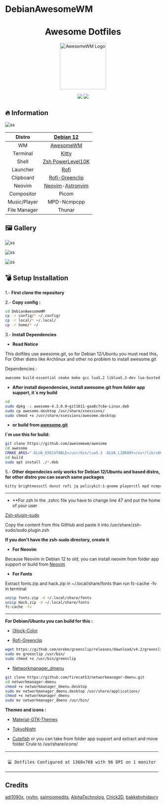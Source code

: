 # DebianAwesomeWM
<div align="center">
     <h1>Awesome Dotfiles</h1>
 </div>

<div align=center>

<a href="https://awesomewm.org/"><img alt="AwesomeWM Logo" height="150" src="https://upload.wikimedia.org/wikipedia/commons/0/07/Awesome_logo.svg"></a>

<div align="center">
    <img src ="https://img.shields.io/badge/Awesome-WM-blue?style=for-the-badge&logo=lua&logoColor=red&color=red"/>
    <img src ="https://img.shields.io/badge/Debian-12-green?style=for-the-badge&logo=Debian&logoColor=red&color=blue"/>
</div>

</div>

## 🔥 Information


![ss](./ss/segunda.png)

|    Distro    |                            [Debian 12](https://debian.org/)                            |
| :----------: | :------------------------------------------------------------------------------------: |
|      WM      |                   [AwesomeWM](https://github.com/awesomeWM/awesome)                    |
|   Terminal   |                  [Kitty](https://github.com/kovidgoyal/kitty)                          |
|    Shell     |                    [Zsh PowerLevel10K](https://github.com/romkatvpowerlevel10k)        |                   
|   Launcher   |                       [Rofi](https://github.com/davatorium/rofi)                       |
|  Clipboard   |                  [Rofi-Greenclip](https://github.com/erebe/greenclip)                  |
|    Neovim    |     [Neovim](https://github.com/neovim/neovim)-[Astronvim](https://astronvim.com/)     |
|  Compositor  |                                         Picom                                          |
| Music/Player |                                      MPD-Ncmpcpp                                       |
| File Manager |                                         Thunar                                         |

## 🖼️ Gallery

![ss](./ss/tercera.png)

![ss](./ss/cuarta.png)

![ss](./ss/Primera.png)



## 💣 Setup Installation

1.- <b>First clone the repository</b>

2.- <b>Copy config :</b>

```sh
cd DebianAwesomeWM
cp -r config/* ~/.config/
cp -r local/* ~/.local/
cp -r home/* ~/
```

3.- <b>Install Dependencies</b>

- **Read Notice**

This dotfiles use awesome.git, so for Debian 12/Ubuntu you must read this, For Other distro like Archlinux and other no problem to install awesome.git

Dependencies :

```sh
awesome build-essential cmake make gcc lua5.2 liblua5.3-dev lua-busted lua-discount lua-ldoc lua-lgi lua5.3 asciidoctor debhelper-compat imagemagick libcairo2-dev libdbus-1-dev libgdk-pixbuf2.0-dev libglib2.0-dev libpango1.0-dev libstartup-notification0-dev libx11-xcb-dev libxcb-cursor-dev libxcb-icccm4-dev libxcb-keysyms1-dev libxcb-randr0-dev libxcb-shape0-dev libxcb-util0-dev libxcb-xinerama0-dev libxcb-xkb-dev libxcb-xrm-dev libxcb-xtest0-dev libxdg-basedir-dev libxkbcommon-dev libxkbcommon-x11-dev x11proto-core-dev build-essential dbus-x11 gir1.2-gtk-3.0 libxcb-icccm4-dev libxcb-util0-dev libxcb1-dev x11-apps x11-utils x11-xserver-utils xfonts-base xterm xvfb libxcb-xfixes0-dev
```

- **After install dependencies, install awesome.git from folder app support, it`s my build**

```sh
cd 
sudo dpkg -i awesome-4.3.0.0~git1611-gaa8c7c6e-Linux.deb
sudo cp awesome.desktop /usr/share/xsessions/
sudo chmod +x /usr/share/xsessions/awesome.desktop
```

- **or build from [awesome.git](https://github.com/awesomeWM/awesome)**

**I`m use this for build:**

```sh
git clone https://github.com/awesomewm/awesome
cd awesome
CMAKE_ARGS="-DLUA_EXECUTABLE=/usr/bin/lua5.3 -DLUA_LIBRARY=/usr/lib/x86_64-linux-gnu/liblua5.3.so -DLUA_INCLUDE_DIR=/usr/include/lua5.3" make package
cd build
sudo apt install ./*.deb
```

5.- **Other dependecies only works for Debian 12/Ubuntu and based distro, for other distro you can search same packages**

```sh
kitty brightnessctl dunst rofi jq policykit-1-gnome playerctl mpd ncmpcpp mpc picom xdotool ueberzug libwebp-dev webp-pixbuf-loader zsh zsh-autosuggestions zsh-syntax-highlighting thunar thunar-volman thunar-archive-plugin gvfs gvfs-backends engrampa suckless-tools xdo redshift xautolock fzf ytfzf yt-dlp gawk tumbler gpick xdg-utils python-is-python3 python3-gi gir1.2-nm-1.0 duf libglib2.0-bin btop ncdu bat exa wmctrl acpid xclip scrot mpdris2 libplayerctl-dev gir1.2-playerctl-2.0 lxappearance bc
```

---

- **For zsh
In the .zshrc file you have to change line 47 and put the home of your user

[Zsh-plugin-sudo](https://github.com/ohmyzsh/ohmyzsh/blob/master/plugins/sudo/sudo.plugin.zsh)

Copy the content from this GitHub and paste it into /usr/share/zsh-sudo/sudo.plugin.zsh

**If you don't have the zsh-sudo directory, create it**


- **For Neovim**

Because Neovim in Debian 12 to old, you can install neovim from folder app support or build from [Neovim](https://github.com/neovim/neovim)

- **For Fonts**

Extract fonts.zip and hack.zip in ~/.local/share/fonts than run fc-cache -fv in terminal

```sh
unzip fonts.zip -d ~/.local/share/fonts
unzip Hack.zip -d ~/.local/share/fonts
fc-cache -fv
```

---

**For Debian/Ubuntu you can build for this :**

- [I3lock-Color](https://github.com/Raymo111/i3lock-color)

- [Rofi-Greenclip](https://github.com/erebe/greenclip)

```sh
wget https://github.com/erebe/greenclip/releases/download/v4.2/greenclip
sudo mv greenclip /usr/bin/
sudo chmod +x /usr/bin/greenclip
```

- [Networkmanager_dmenu](https://github.com/firecat53/networkmanager-dmenu)

```sh
git clone https://github.com/firecat53/networkmanager-dmenu.git
cd networkmanager-dmenu
chmod +x networkmanager_dmenu.desktop
sudo mv networkmanager_dmenu.desktop /usr/share/applications/
chmod +x networkmanager_dmenu
sudo mv networkmanager_dmenu /usr/bin/
```

**Themes and icons :**

- [Material-GTK-Themes](https://github.com/Fausto-Korpsvart/Material-GTK-Themes)

- [TokyoNight](https://github.com/ljmill/tokyo-night-icons)

- [Cutefish](https://github.com/cutefishos/icons) or you can take from folder app support and extract and move folder Crule to /usr/share/icons/

<table align="center">
   <tr>
      <th align="center">
      </th>
   </tr>
   <tr>
      <td align="center">

    💻 Dotfiles Configured at 1360x768 with 96 DPI on 1 monitor

   </tr>
   </table>

## Credits

[adi1090x](https://github.com/adi1090x/widgets), [rxyhn](https://github.com/rxyhn/yoru), [saimoomedits](https://github.com/saimoomedits/dotfiles), [AlphaTechnolog](https://github.com/AlphaTechnolog), [Chick2D](https://github.com/Chick2D/neofetch-themes), [bakkeby](https://github.com/bakkeby/dmenu-flexipatch)[hidayry](https://github.com/hidayry)
